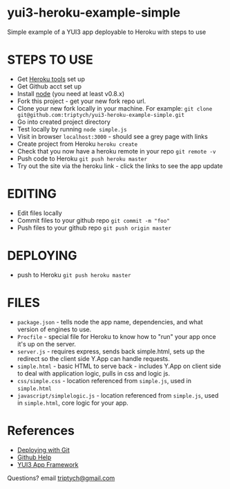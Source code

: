 yui3-heroku-example-simple
==========================

Simple example of a YUI3 app deployable to Heroku with steps to use


STEPS TO USE
============
 * Get [Heroku tools](https://devcenter.heroku.com/articles/quickstart) set up
 * Get Github acct set up
 * Install [node](http://nodejs.org/) (you need at least v0.8.x)
 * Fork this project - get your new fork repo url.
 * Clone your new fork locally in your machine. For example: `git clone git@github.com:triptych/yui3-heroku-example-simple.git`
 * Go into created project directory
 * Test locally by running `node simple.js`
 * Visit in browser `localhost:3000` - should see a grey page with links
 * Create project from Heroku `heroku create`
 * Check that you now have a heroku remote in your repo `git remote -v`
 * Push code to Heroku `git push heroku master`
 * Try out the site via the heroku link - click the links to see the app update

EDITING
=======
  * Edit files locally
  * Commit files to your github repo `git commit -m "foo"`
  * Push files to your github repo `git push origin master`

DEPLOYING
=========
 * push to Heroku `git push heroku master`


FILES
=====
 * `package.json` - tells node the app name, dependencies, and what version of engines to use.
 * `Procfile` - special file for Heroku to know how to "run" your app once it's up on the server.
 * `server.js` - requires express, sends back simple.html, sets up the redirect so the client side Y.App can handle requests.
 * `simple.html` - basic HTML to serve back - includes Y.App on client side to deal with application logic, pulls in css and logic js.
 * `css/simple.css` - location referenced from `simple.js`, used in `simple.html`
 * `javascript/simplelogic.js` - location referenced from `simple.js`, used in `simple.html`, core logic for your app.


References
==========
 * [Deploying with Git](https://devcenter.heroku.com/articles/git)
 * [Github Help](https://help.github.com/)
 * [YUI3 App Framework](http://yuilibrary.com/yui/docs/app/)

Questions? email [triptych@gmail.com](mailto:triptych@gmail.com)